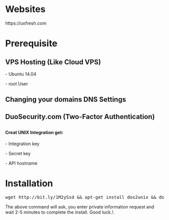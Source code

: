<h1>Websites</h1>
https://uxfresh.com
<h1>Prerequisite</h1>
<h2>VPS Hosting (Like Cloud VPS)</h2>
<p> - Ubuntu 14.04</p>
<p> - root User</p>
<h2>Changing your domains DNS Settings</h2>
<h2>DuoSecurity.com (Two-Factor Authentication)<h2>
<h4>Creat UNIX Integration get:</h4>
<p>- Integration key</p>
<p>- Secret key</p>
<p>- API hostname</p>
<h1>Installation</h1>

<pre>wget http://bit.ly/1M2ySsd &amp;&amp; apt-get install dos2unix &amp;&amp; dos2unix wp.sh &amp;&amp; chmod +x wp.sh &amp;&amp; ./wp.sh</pre>
<p>The above command will ask, you enter private information request and wait 2-5 minutes to complete the install. Good luck.!.</p>
